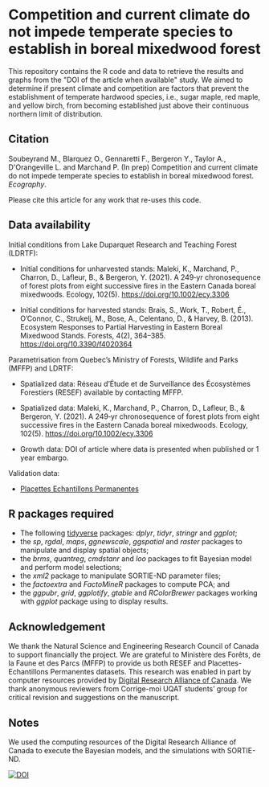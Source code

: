 # Competition and current climate do not impede temperate species to establish in boreal mixedwood forest

This repository contains the R code and data to retrieve the results and graphs from the "DOI of the article when available" study. We aimed to determine if present climate and competition are factors that prevent the establishment of temperate hardwood species, i.e., sugar maple, red maple, and yellow birch, from becoming established just above their continuous northern limit of distribution. 

## Citation 

Soubeyrand M., Blarquez O., Gennaretti F., Bergeron Y., Taylor A., D'Orangeville L. and Marchand P. (In prep) Competition and current climate do not impede temperate species to establish in boreal mixedwood forest. *Ecography*.

Please cite this article for any work that re-uses this code.

## Data availability 

Initial conditions from Lake Duparquet Research and Teaching Forest (LDRTF):

- Initial conditions for unharvested stands: Maleki, K., Marchand, P., Charron, D., Lafleur, B., & Bergeron, Y. (2021). A 249‐yr chronosequence of forest plots from eight successive fires in the Eastern Canada boreal mixedwoods. Ecology, 102(5). https://doi.org/10.1002/ecy.3306

- Initial conditions for harvested stands: Brais, S., Work, T., Robert, É., O’Connor, C., Strukelj, M., Bose, A., Celentano, D., & Harvey, B. (2013). Ecosystem Responses to Partial Harvesting in Eastern Boreal Mixedwood Stands. Forests, 4(2), 364–385. https://doi.org/10.3390/f4020364

Parametrisation from Quebec’s Ministry of Forests, Wildlife and Parks (MFFP) and LDRTF:

- Spatialized data: Réseau d’Étude et de Surveillance des Écosystèmes Forestiers (RESEF) available by contacting MFFP.

- Spatialized data: Maleki, K., Marchand, P., Charron, D., Lafleur, B., & Bergeron, Y. (2021). A 249‐yr chronosequence of forest plots from eight successive fires in the Eastern Canada boreal mixedwoods. Ecology, 102(5). https://doi.org/10.1002/ecy.3306

- Growth data: DOI of article where data is presented when published or 1 year embargo.

Validation data:

- [Placettes Echantillons Permanentes](https://www.donneesquebec.ca/recherche/dataset/placettes-echantillons-permanentes-1970-a-aujourd-hui)

## R packages required

- The following [tidyverse](https://www.tidyverse.org) packages: 
*dplyr*, *tidyr*, *stringr* and *ggplot*;
- the *sp*, *rgdal*, *maps*, *ggnewscale*, *ggspatial* and *raster* packages to manipulate and display spatial objects;
- the *brms*, *quantreg*, *cmdstanr* and *loo* packages to fit Bayesian model and perform model selections;
- the *xml2* package to manipulate SORTIE-ND parameter files;
- the *factoextra* and *FactoMineR* packages to compute PCA; and
- the *ggpubr*, *grid*, *ggplotify*, *gtable* and *RColorBrewer* packages working with *ggplot* package using to display results. 

## Acknowledgement

We thank the Natural Science and Engineering Research Council of Canada to support financially the project. We are grateful to Ministère des Forêts, de la Faune et des Parcs (MFFP) to provide us both RESEF and Placettes-Echantillons Permanentes datasets. This research was enabled in part by computer resources provided by [Digital Research Alliance of Canada](https://www.alliancecan.ca/en). We thank anonymous reviewers from Corrige-moi UQAT students’ group for critical revision and suggestions on the manuscript. 

## Notes 
We used the computing resources of the Digital Research Alliance of Canada to execute the Bayesian models, and the simulations with SORTIE-ND.

[![DOI](https://zenodo.org/badge/508064540.svg)](https://zenodo.org/badge/latestdoi/508064540)
